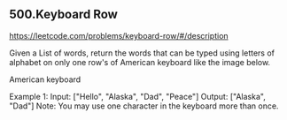 ## 500.Keyboard Row

https://leetcode.com/problems/keyboard-row/#/description

Given a List of words, return the words that can be typed using letters of alphabet on only one row's of American keyboard like the image below.

American keyboard

Example 1:
Input: ["Hello", "Alaska", "Dad", "Peace"]
Output: ["Alaska", "Dad"]
Note:
You may use one character in the keyboard more than once.
